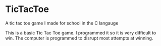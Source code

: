 # TicTacToe
A tic tac toe game I made for school in the C langauge

This is a basic Tic Tac Toe game. I programmed it so it is very difficult to win. The computer is programmed to disrupt most attempts at winning.
